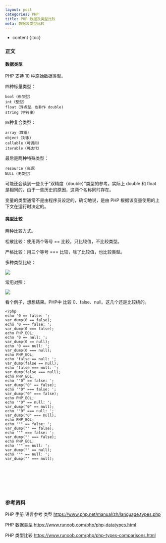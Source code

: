 ```yaml
---
layout: post
categories: PHP
title: PHP 数据及类型比较
meta: 数据及类型比较
---
```

* content
{:toc}

### 正文

#### 数据类型

PHP 支持 10 种原始数据类型。

四种标量类型：

    bool（布尔型）
    int（整型）
    float（浮点型，也称作 double)
    string（字符串）

四种复合类型：

    array（数组）
    object（对象）
    callable（可调用）
    iterable（可迭代）

最后是两种特殊类型：

    resource（资源）
    NULL（无类型）

可能还会读到一些关于“双精度（double）”类型的参考。实际上 double 和 float 是相同的，由于一些历史的原因，这两个名称同时存在。

变量的类型通常不是由程序员设定的，确切地说，是由 PHP 根据该变量使用的上下文在运行时决定的。

#### 类型比较

两种比较方式。

松散比较：使用两个等号 == 比较，只比较值，不比较类型。

严格比较：用三个等号 === 比较，除了比较值，也比较类型。

多种类型比较：

![]({{site.baseurl}}/images/20190604/20190604110934.png)

常用对照：

![]({{site.baseurl}}/images/20190604/20190604110936.png)

看个例子，想想结果。PHP中 比较 0、false、null。这几个还是比较绕的。

```
<?php
echo '0 == false: ';
var_dump(0 == false);
echo '0 === false: ';
var_dump(0 === false);
echo PHP_EOL;
echo '0 == null: ';
var_dump(0 == null);
echo '0 === null: ';
var_dump(0 === null);
echo PHP_EOL;
echo 'false == null: ';
var_dump(false == null);
echo 'false === null: ';
var_dump(false === null);
echo PHP_EOL;
echo '"0" == false: ';
var_dump("0" == false);
echo '"0" === false: ';
var_dump("0" === false);
echo PHP_EOL;
echo '"0" == null: ';
var_dump("0" == null);
echo '"0" === null: ';
var_dump("0" === null);
echo PHP_EOL;
echo '"" == false: ';
var_dump("" == false);
echo '"" === false: ';
var_dump("" === false);
echo PHP_EOL;
echo '"" == null: ';
var_dump("" == null);
echo '"" == null: ';
var_dump("" === null);
```



<br/><br/><br/><br/><br/>
### 参考资料

PHP 手册 语言参考 类型 <https://www.php.net/manual/zh/language.types.php>

PHP 数据类型 <https://www.runoob.com/php/php-datatypes.html>

PHP 类型比较 <https://www.runoob.com/php/php-types-comparisons.html>

